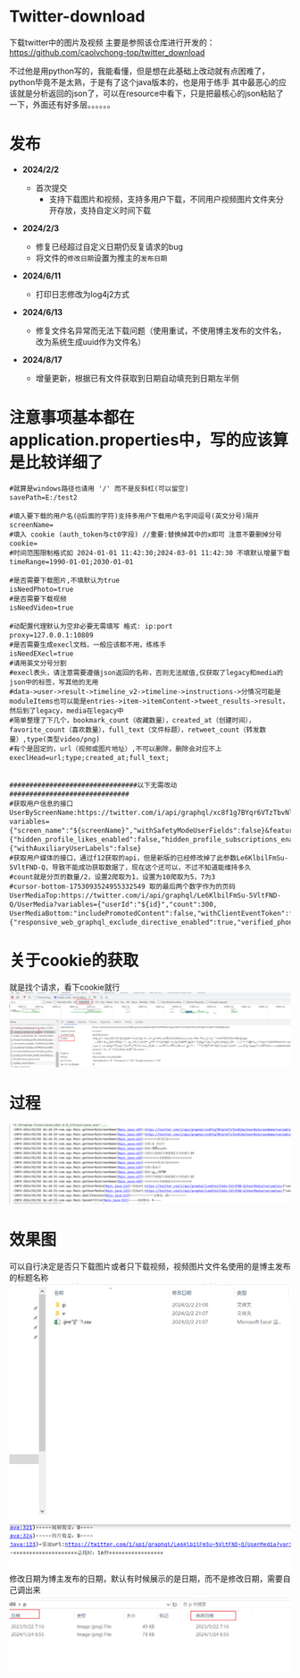 # Twitter-download
下载twitter中的图片及视频
主要是参照该仓库进行开发的：https://github.com/caolvchong-top/twitter_download

不过他是用python写的，我能看懂，但是想在此基础上改动就有点困难了，python毕竟不是太熟，于是有了这个java版本的，也是用于练手
其中最恶心的应该就是分析返回的json了，可以在resource中看下，只是把最核心的json粘贴了一下，外面还有好多层。。。。。。
# 发布
* **2024/2/2**
    * 首次提交
        * 支持下载图片和视频，支持多用户下载，不同用户视频图片文件夹分开存放，支持自定义时间下载

* **2024/2/3**
    * 修复已经超过自定义日期仍反复请求的bug
    * 将文件的`修改日期`设置为推主的`发布日期`
* **2024/6/11**
    * 打印日志修改为log4j2方式
* **2024/6/13**
    * 修复文件名异常而无法下载问题（使用重试，不使用博主发布的文件名，改为系统生成uuid作为文件名）
* **2024/8/17**
    * 增量更新，根据已有文件获取到日期自动填充到日期左半侧
# 注意事项基本都在application.properties中，写的应该算是比较详细了
```properties
#就算是windows路径也请用 '/' 而不是反斜杠(可以留空)
savePath=E:/test2

#填入要下载的用户名(@后面的字符)支持多用户下载用户名字间逗号(英文分号)隔开
screenName=
#填入 cookie (auth_token与ct0字段) //重要:替换掉其中的x即可 注意不要删掉分号
cookie=
#时间范围限制格式如 2024-01-01 11:42:30;2024-03-01 11:42:30 不填默认增量下载
timeRange=1990-01-01;2030-01-01

#是否需要下载图片,不填默认为true
isNeedPhoto=true
#是否需要下载视频
isNeedVideo=true

#动配置代理默认为空非必要无需填写 格式: ip:port
proxy=127.0.0.1:10809
#是否需要生成execl文档，一般应该都不用，练练手
isNeedEXecl=true
#请用英文分号分割
#execl表头，请注意需要遵循json返回的名称，否则无法赋值,仅获取了legacy和media的json中的标签，写其他的无用
#data->user->result->timeline_v2->timeline->instructions->分情况可能是moduleItems也可以能是entries->item->itemContent->tweet_results->result，然后到了legacy，media在legacy中
#简单整理了下几个，bookmark_count（收藏数量），created_at（创建时间），favorite_count（喜欢数量），full_text（文件标题），retweet_count（转发数量）,type(类型video/png)
#有个是固定的，url（视频或图片地址）,不可以删除，删除会对应不上
execlHead=url;type;created_at;full_text;


################################以下无需改动##############################
#获取用户信息的接口
UserByScreenName:https://twitter.com/i/api/graphql/xc8f1g7BYqr6VTzTbvNlGw/UserByScreenName?variables={"screen_name":"${screenName}","withSafetyModeUserFields":false}&features={"hidden_profile_likes_enabled":false,"hidden_profile_subscriptions_enabled":false,"responsive_web_graphql_exclude_directive_enabled":true,"verified_phone_label_enabled":false,"subscriptions_verification_info_verified_since_enabled":true,"highlights_tweets_tab_ui_enabled":true,"creator_subscriptions_tweet_preview_api_enabled":true,"responsive_web_graphql_skip_user_profile_image_extensions_enabled":false,"responsive_web_graphql_timeline_navigation_enabled":true}&fieldToggles={"withAuxiliaryUserLabels":false}
#获取用户媒体的接口，通过f12获取的api，但是新版的已经修改掉了此参数Le6KlbilFmSu-5VltFND-Q，导致不能成功获取数据了，现在这个还可以，不过不知道能维持多久
#count就是分页的数量/2，设置2爬取为1，设置为10爬取为5，7为3
#cursor-bottom-1753093524955332549 取的最后两个数字作为的页码
UserMediaTop:https://twitter.com/i/api/graphql/Le6KlbilFmSu-5VltFND-Q/UserMedia?variables={"userId":"${id}","count":300,
UserMediaBottom:"includePromotedContent":false,"withClientEventToken":false,"withBirdwatchNotes":false,"withVoice":true,"withV2Timeline":true}&features={"responsive_web_graphql_exclude_directive_enabled":true,"verified_phone_label_enabled":false,"creator_subscriptions_tweet_preview_api_enabled":true,"responsive_web_graphql_timeline_navigation_enabled":true,"responsive_web_graphql_skip_user_profile_image_extensions_enabled":false,"tweetypie_unmention_optimization_enabled":true,"responsive_web_edit_tweet_api_enabled":true,"graphql_is_translatable_rweb_tweet_is_translatable_enabled":true,"view_counts_everywhere_api_enabled":true,"longform_notetweets_consumption_enabled":true,"responsive_web_twitter_article_tweet_consumption_enabled":false,"tweet_awards_web_tipping_enabled":false,"freedom_of_speech_not_reach_fetch_enabled":true,"standardized_nudges_misinfo":true,"tweet_with_visibility_results_prefer_gql_limited_actions_policy_enabled":true,"longform_notetweets_rich_text_read_enabled":true,"longform_notetweets_inline_media_enabled":true,"responsive_web_media_download_video_enabled":false,"responsive_web_enhance_cards_enabled":false}
```
# 关于cookie的获取
就是找个请求，看下cookie就行
![](https://raw.githubusercontent.com/uniquedist/Twitter-download/main/src/main/resources/pic/cookie.png)
# 过程
![](https://raw.githubusercontent.com/uniquedist/Twitter-download/main/src/main/resources/pic/过程.png)
# 效果图
可以自行决定是否只下载图片或者只下载视频，视频图片文件名使用的是博主发布的标题名称
![](https://raw.githubusercontent.com/uniquedist/Twitter-download/main/src/main/resources/pic/效果图.png)
修改日期为博主发布的日期，默认有时候展示的是日期，而不是修改日期，需要自己调出来
![](https://raw.githubusercontent.com/uniquedist/Twitter-download/main/src/main/resources/pic/日期.png)
